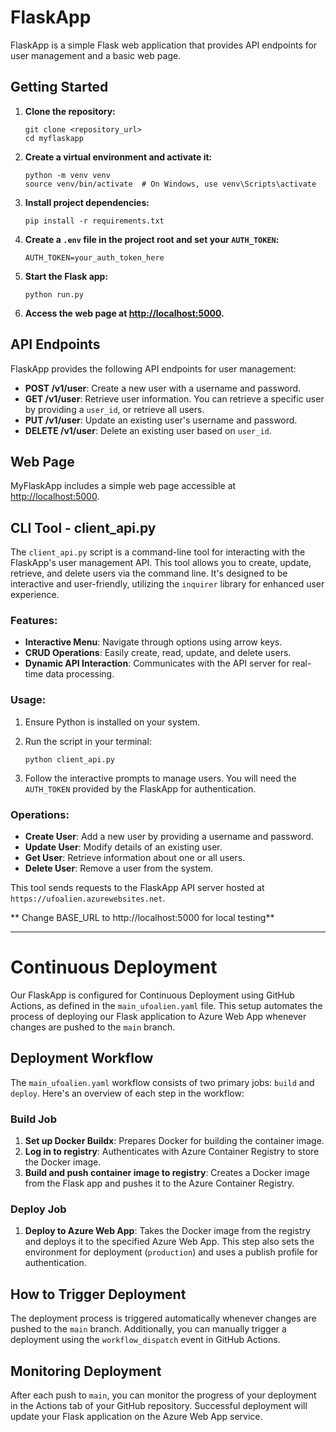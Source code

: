 

# FlaskApp

FlaskApp is a simple Flask web application that provides API endpoints for user management and a basic web page.

## Getting Started

1. **Clone the repository:**

   ```
   git clone <repository_url>
   cd myflaskapp
   ```

2. **Create a virtual environment and activate it:**

   ```
   python -m venv venv
   source venv/bin/activate  # On Windows, use venv\Scripts\activate
   ```

3. **Install project dependencies:**

   ```
   pip install -r requirements.txt
   ```

4. **Create a `.env` file in the project root and set your `AUTH_TOKEN`:**

   ```
   AUTH_TOKEN=your_auth_token_here
   ```

5. **Start the Flask app:**

   ```
   python run.py
   ```

6. **Access the web page at [http://localhost:5000](http://localhost:5000).**

## API Endpoints

FlaskApp provides the following API endpoints for user management:

- **POST /v1/user**: Create a new user with a username and password.
- **GET /v1/user**: Retrieve user information. You can retrieve a specific user by providing a `user_id`, or retrieve all users.
- **PUT /v1/user**: Update an existing user's username and password.
- **DELETE /v1/user**: Delete an existing user based on `user_id`.

## Web Page

MyFlaskApp includes a simple web page accessible at [http://localhost:5000](http://localhost:5000).


## CLI Tool - client_api.py

The `client_api.py` script is a command-line tool for interacting with the FlaskApp's user management API. This tool allows you to create, update, retrieve, and delete users via the command line. It's designed to be interactive and user-friendly, utilizing the `inquirer` library for enhanced user experience.

### Features:

- **Interactive Menu**: Navigate through options using arrow keys.
- **CRUD Operations**: Easily create, read, update, and delete users.
- **Dynamic API Interaction**: Communicates with the API server for real-time data processing.

### Usage:

1. Ensure Python is installed on your system.
2. Run the script in your terminal:

   ```
   python client_api.py
   ```

3. Follow the interactive prompts to manage users. You will need the `AUTH_TOKEN` provided by the FlaskApp for authentication.

### Operations:

- **Create User**: Add a new user by providing a username and password.
- **Update User**: Modify details of an existing user.
- **Get User**: Retrieve information about one or all users.
- **Delete User**: Remove a user from the system.

This tool sends requests to the FlaskApp API server hosted at `https://ufoalien.azurewebsites.net`.

** Change BASE_URL to http://localhost:5000 for local testing**


---

# Continuous Deployment

Our FlaskApp is configured for Continuous Deployment using GitHub Actions, as defined in the `main_ufoalien.yaml` file. This setup automates the process of deploying our Flask application to Azure Web App whenever changes are pushed to the `main` branch.

## Deployment Workflow

The `main_ufoalien.yaml` workflow consists of two primary jobs: `build` and `deploy`. Here's an overview of each step in the workflow:

### Build Job

1. **Set up Docker Buildx**: Prepares Docker for building the container image.
2. **Log in to registry**: Authenticates with Azure Container Registry to store the Docker image.
3. **Build and push container image to registry**: Creates a Docker image from the Flask app and pushes it to the Azure Container Registry.

### Deploy Job

1. **Deploy to Azure Web App**: Takes the Docker image from the registry and deploys it to the specified Azure Web App. This step also sets the environment for deployment (`production`) and uses a publish profile for authentication.


## How to Trigger Deployment

The deployment process is triggered automatically whenever changes are pushed to the `main` branch. Additionally, you can manually trigger a deployment using the `workflow_dispatch` event in GitHub Actions.

## Monitoring Deployment

After each push to `main`, you can monitor the progress of your deployment in the Actions tab of your GitHub repository. Successful deployment will update your Flask application on the Azure Web App service.
